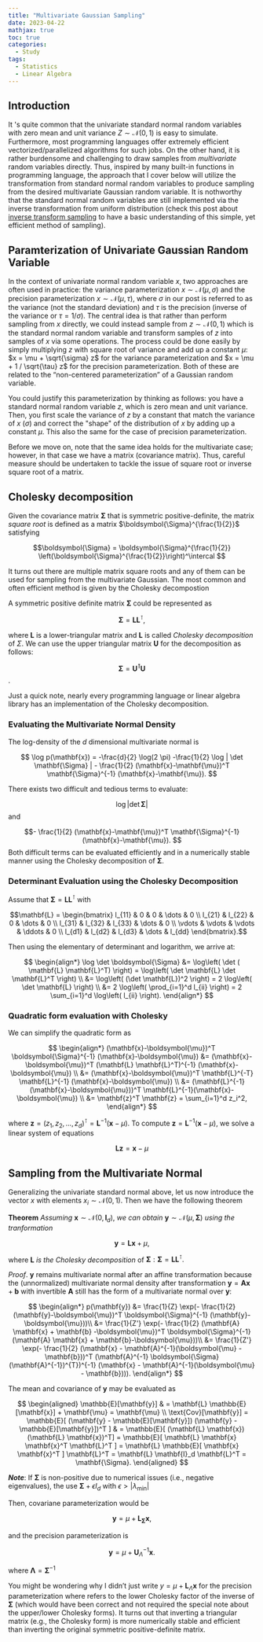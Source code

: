 ```yaml
---
title: "Multivariate Gaussian Sampling"
date: 2023-04-22
mathjax: true
toc: true
categories:
  - Study
tags:
  - Statistics
  - Linear Algebra
---
```


## Introduction
It 's quite common that the univariate standard normal random variables with zero mean and unit variance $Z \sim \mathcal{N}(0, 1)$ is easy to simulate. Furthermore, most programming languages offer extremely efficient vectorized/parallelized algorithms for such jobs. On the other hand, it is rather burdensome and challenging to draw samples from *multivariate* random variables directly. Thus, inspired by many built-in functions in programming language, the approach that I cover below will utilize the transformation from standard normal random variables to produce sampling from the desired multivariate Gaussian random variable. It is nothworthy that the standard normal random variables are still implemented via the inverse transformation from uniform distribution (check this post about [inverse transform sampling](https://callmequant.github.io/study/Inverse-Transform-Sampling/) to have a basic understanding of this simple, yet efficient method of sampling).

## Paramterization of Univariate Gaussian Random Variable
In the context of univariate normal random variable $x$, two approaches are often used in practice: the variance parameterization $x \sim \mathcal{N}(\mu, \sigma)$ and the precision parameterization $x \sim \mathcal{N}(\mu, \tau)$, where $\sigma$ in our post is referred to as the variance (not the standard deviation) and $\tau$ is the precision (inverse of the variance or $\tau = 1 / \sigma$). The central idea is that rather than perform sampling from $x$ directly, we could instead sample from $z \sim \mathcal{N}(0, 1)$ which is the standard normal random variable and transform samples of $z$ into samples of $x$ via some operations. The process could be done easily by simply multiplying $z$ with square root of variance and add up a constant $\mu$: $x = \mu + \sqrt{\sigma} z$ for the variance parameterization and $x = \mu + 1 / \sqrt{\tau} z$ for the precision parameterization. Both of these are related to the “non-centered parameterization” of a Gaussian random variable. 

You could justify this parameterization by thinking as follows: you have a standard normal random variable $z$, which is zero mean and unit variance. Then, you first scale the variance of $z$ by a constant that match the variance of $x$ ($\sigma$) and correct the "shape" of the distribution of $x$ by adding up a constant $\mu$. This also the same for the case of precision parameterization. 

Before we move on, note that the same idea holds for the multivariate case; however, in that case we have a matrix (covariance matrix). Thus, careful measure should be undertaken to tackle the issue of square root or inverse square root of a matrix. 

## Cholesky decomposition
Given the covariance matrix $\boldsymbol{\Sigma}$ that is symmetric positive-definite, the matrix *square root* is defined as a matrix $\boldsymbol{\Sigma}^{\frac{1}{2}}$ satisfying

$$\boldsymbol{\Sigma} = \boldsymbol{\Sigma}^{\frac{1}{2}} \left(\boldsymbol{\Sigma}^{\frac{1}{2}}\right)^\intercal  $$

It turns out there are multiple matrix square roots and any of them can be used for sampling from the multivariate Gaussian. The most common and often efficient method is given by the Cholesky decompostion

A symmetric positive definite matrix $\boldsymbol{\Sigma}$ could be represented as 

$$ \boldsymbol{\Sigma} = \mathbf{L} \mathbf{L}^\intercal, $$

where $\mathbf{L}$ is a lower-triangular matrix and  $\mathbf{L}$ is called *Cholesky decomposition* of $\Sigma$. We can use the upper triangular matrix $\mathbf{U}$ for the decomposition as follows: 

$$\boldsymbol{\Sigma} = \mathbf{U^\intercal} \mathbf{U} $$.

Just a quick note, nearly every programming language or
linear algebra library has an implementation of the Cholesky decomposition.

### Evaluating the Multivariate Normal Density
The log-density of the $d$ dimensional multivariate normal is 

$$
\log p(\mathbf{x}) = -\frac{d}{2} \log(2 \pi) -\frac{1}{2} \log | \det \mathbf{\Sigma} | - \frac{1}{2} (\mathbf{x}-\mathbf{\mu})^T \mathbf{\Sigma}^{-1} (\mathbf{x}-\mathbf{\mu}).
$$

There exists two difficult and tedious terms to evaluate:

$$\log | \det \mathbf{\Sigma} | $$
and

$$- \frac{1}{2} (\mathbf{x}-\mathbf{\mu})^T \mathbf{\Sigma}^{-1} (\mathbf{x}-\mathbf{\mu}). $$
Both difficult terms can be evaluated efficiently and in a numerically stable manner using the Cholesky decomposition of $\boldsymbol{\Sigma}$.

### Determinant Evaluation using the Cholesky Decomposition
Assume that $\boldsymbol{\Sigma} = \mathbf{L} \mathbf{L}^\intercal$ with 

$$\mathbf{L} = 
\begin{bmatrix} 
l_{11} & 0 & 0 & \dots & 0 \\  
l_{21} & l_{22} & 0 & \dots & 0 \\  
l_{31} & l_{32} & l_{33} & \dots & 0 \\  
\vdots & \vdots & \vdots & \ddots & 0 \\  
l_{d1} & l_{d2} & l_{d3} & \dots & l_{dd} 
\end{bmatrix}.$$

Then using the elementary of determinant and logarithm, we arrive at: 

$$
\begin{align*}
  \log \det \boldsymbol{\Sigma} &= \log\left( \det ( \mathbf{L} \mathbf{L}^T) \right)
    = \log\left( \det \mathbf{L} \det \mathbf{L}^T \right) \\
    &= \log\left( (\det \mathbf{L})^2 \right)
    = 2 \log\left( \det \mathbf{L} \right) \\
    &= 2 \log\left( \prod_{i=1}^d l_{ii} \right)
    = 2 \sum_{i=1}^d \log\left( l_{ii} \right).
\end{align*}
$$

###  Quadratic form evaluation with Cholesky
We can simplify the quadratic form as

$$
\begin{align*}
    (\mathbf{x}-\boldsymbol{\mu})^T \boldsymbol{\Sigma}^{-1} (\mathbf{x}-\boldsymbol{\mu})
    &= (\mathbf{x}-\boldsymbol{\mu})^T (\mathbf{L} \mathbf{L}^T)^{-1} (\mathbf{x}-\boldsymbol{\mu}) \\
    &= (\mathbf{x}-\boldsymbol{\mu})^T \mathbf{L}^{-T} \mathbf{L}^{-1} (\mathbf{x}-\boldsymbol{\mu}) \\
    &= (\mathbf{L}^{-1}(\mathbf{x}-\boldsymbol{\mu}))^T \mathbf{L}^{-1}(\mathbf{x}-\boldsymbol{\mu}) \\
	&= \mathbf{z}^T \mathbf{z} = \sum_{i=1}^d z_i^2,
\end{align*}
$$

where $\mathbf{z} = (z_1, z_2, \dots, z_d)^\intercal = \mathbf{L}^{-1} (\mathbf{x} - \mu)$.
To compute $\mathbf{z} = \mathbf{L}^{-1} (\mathbf{x} - \mu)$, we solve a linear system of equations

$$ \mathbf{Lz} = \mathbf{x} - \mu $$
 
## Sampling from the Multivariate Normal

Generalizing the univariate standard normal above, let us now introduce the vector $x$ with elements $x_i \sim \mathcal{N}(0,1)$. Then we have the following theorem

**Theorem** *Assuming* $\mathbf{x} \sim \mathcal{N}(0, \mathbf{I}_{d}),$ *we can obtain* $\mathbf{y} \sim \mathcal{N}(\mu, \boldsymbol{\Sigma})$ *using the tranformation* 

$$ \mathbf{y} = \mathbf{L} \mathbf{x} + \mu,$$

where $\mathbf{L}$ *is the Cholesky decomposition* of $\boldsymbol{\Sigma}: \boldsymbol{\Sigma} = \mathbf{L} \mathbf{L}^\intercal.$

*Proof*. $\mathbf{y}$ remains multivariate normal after an affine transformation because the (unnormalized) multivariate normal density after transformation $\mathbf{y} = \mathbf{Ax} + \mathbf{b}$ with invertible $\mathbf{A}$ still has the form of a multivariate normal over $\mathbf{y}$:

$$
\begin{align*}
p(\mathbf{y}) &= \frac{1}{Z} \exp(- \frac{1}{2} (\mathbf{y}-\boldsymbol{\mu})^T \boldsymbol{\Sigma}^{-1} (\mathbf{y}-\boldsymbol{\mu}))\\
       &= \frac{1}{Z'} \exp(- \frac{1}{2} (\mathbf{A} \mathbf{x} + \mathbf{b} -\boldsymbol{\mu})^T \boldsymbol{\Sigma}^{-1} (\mathbf{A} \mathbf{x} + \mathbf{b}-\boldsymbol{\mu}))\\
       &= \frac{1}{Z'} \exp(- \frac{1}{2} (\mathbf{x} - \mathbf{A}^{-1}(\boldsymbol{\mu} - \mathbf{b}))^T (\mathbf{A}^{-1} \boldsymbol{\Sigma} (\mathbf{A}^{-1})^{T})^{-1} (\mathbf{x} - \mathbf{A}^{-1}(\boldsymbol{\mu} - \mathbf{b}))).
\end{align*}
$$

The mean and covariance of $\mathbf{y}$ may be evaluated as 

$$
\begin{aligned}
\mathbb{E}[\mathbf{y}] & = \mathbf{L} \mathbb{E}[\mathbf{x}] + \mathbf{\mu} = \mathbf{\mu} \\
\text{Cov}[\mathbf{y}] = \mathbb{E}[ (\mathbf{y} - \mathbb{E}[\mathbf{y}]) (\mathbf{y} - \mathbb{E}[\mathbf{y}])^T ]
& = \mathbb{E}[ (\mathbf{L} \mathbf{x})(\mathbf{L} \mathbf{x})^T]
= \mathbb{E}[ \mathbf{L} \mathbf{x} \mathbf{x}^T \mathbf{L}^T ]
= \mathbf{L} \mathbb{E}[ \mathbf{x} \mathbf{x}^T ] \mathbf{L}^T
= \mathbf{L} \mathbf{I}_d \mathbf{L}^T = \mathbf{\Sigma}.
\end{aligned}
$$

***Note***: If $\boldsymbol{\Sigma}$ is non-positive due to numerical issues (i.e., negative eigenvalues), the use 
$\boldsymbol{\Sigma} + \epsilon I_{d}$ with $\epsilon > |\lambda_{\min}|$

Then, covariane parameterization would be 

$$\mathbf{y} = \mu + \mathbf{L_{\Sigma}} \mathbf{x},$$

and the precision parameterization is

$$ \mathbf{y} = \mu + \mathbf{U}_{\Lambda}^{-1} \mathbf{x}.$$ 

where $\mathbf{\Lambda} = \mathbf{\Sigma}^{-1}$

You might be wondering why I didn’t just write $y=\mu+\mathbf{L}_{\Lambda} \mathbf{x}$ for the precision parameterization where  refers to the lower Cholesky factor of the inverse of $\mathbf{\Sigma}$ (which would have been correct and not required the special note about the upper/lower Cholesky forms). It turns out that inverting a triangular matrix (e.g., the Cholesky form) is more numerically stable and efficient than inverting the original symmetric positive-definite matrix. 
